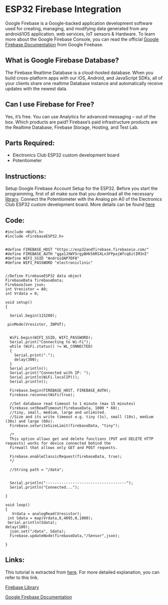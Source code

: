 # ESP32 Firebase Integration

Google Firebase is a Google-backed application development software used for creating, managing, and modifying data generated from any android/IOS application, web services, IoT sensors & Hardware. To learn more about the Google Firebase Console, you can read the official [Google Firebase Documentation](https://firebase.google.com/docs) from Google Firebase.

## What is Google Firebase Database?

The Firebase Realtime Database is a cloud-hosted database. When you build cross-platform apps with our iOS, Android, and JavaScript SDKs, all of your clients share one realtime Database instance and automatically receive updates with the newest data.

## Can I use Firebase for Free?

Yes, it’s free. You can use Analytics for advanced messaging – out of the box. Which products are paid? Firebase’s paid infrastructure products are the Realtime Database, Firebase Storage, Hosting, and Test Lab.

## Parts Required:

- Electronics Club ESP32 custom development board
- Potentiometer

## Instructions:

Setup Google Firebase Account Setup for the ESP32. Before you start the programming, first of all make sure that you download all the necessary [library](https://www.electroniclinic.com/wp-content/uploads/2019/08/FirebaseArduino.zip). Connect the Potentiometer with the Analog pin A0 of the Electronics Club ESP32 custom development board. More details can be found [here](https://www.electroniclinic.com/esp32-firebase-tutorial-send-sensor-data-to-google-firebase-database/)

## Code:

```
#include <WiFi.h>
#include <FirebaseESP32.h>


#define FIREBASE_HOST "https://esp32andfirebase.firebaseio.com/"
#define FIREBASE_AUTH "gga1JXWY5rgyBHk56RSXLn3FPpajWfcq6itIM3nI"
#define WIFI_SSID "AndroidAP7DF8"
#define WIFI_PASSWORD "electroniclinic"


//Define FirebaseESP32 data object
FirebaseData firebaseData;
FirebaseJson json;
int Vresistor = A0;
int Vrdata = 0;

void setup()
{

  Serial.begin(115200);

 pinMode(Vresistor, INPUT);


  WiFi.begin(WIFI_SSID, WIFI_PASSWORD);
  Serial.print("Connecting to Wi-Fi");
  while (WiFi.status() != WL_CONNECTED)
  {
    Serial.print(".");
    delay(300);
  }
  Serial.println();
  Serial.print("Connected with IP: ");
  Serial.println(WiFi.localIP());
  Serial.println();

  Firebase.begin(FIREBASE_HOST, FIREBASE_AUTH);
  Firebase.reconnectWiFi(true);

  //Set database read timeout to 1 minute (max 15 minutes)
  Firebase.setReadTimeout(firebaseData, 1000 * 60);
  //tiny, small, medium, large and unlimited.
  //Size and its write timeout e.g. tiny (1s), small (10s), medium (30s) and large (60s).
  Firebase.setwriteSizeLimit(firebaseData, "tiny");

  /*
  This option allows get and delete functions (PUT and DELETE HTTP requests) works for device connected behind the
  Firewall that allows only GET and POST requests.

  Firebase.enableClassicRequest(firebaseData, true);
  */

  //String path = "/data";


  Serial.println("------------------------------------");
  Serial.println("Connected...");

}

void loop()
{
   Vrdata = analogRead(Vresistor);
 int Sdata = map(Vrdata,0,4095,0,1000);
 Serial.println(Sdata);
delay(100);
  json.set("/data", Sdata);
  Firebase.updateNode(firebaseData,"/Sensor",json);

}
```

## Links:

This tutorial is extracted from [here](https://www.electroniclinic.com/esp32-firebase-tutorial-send-sensor-data-to-google-firebase-database/). For more detailed explanation, you can refer to this link.

[Firebase Library](https://www.electroniclinic.com/wp-content/uploads/2019/08/FirebaseArduino.zip)

[Google Firebase Documentation](https://firebase.google.com/docs)
